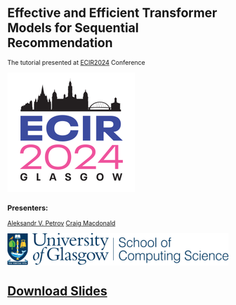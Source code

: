 # Effective and Efficient Transformer Models for Sequential Recommendation

The tutorial presented at [ECIR2024](https://www.ecir2024.org/) Conference


![](ecir2024-logo.svg)

### Presenters: 
[Aleksandr V. Petrov](https://asash.github.io/)
[Craig Macdonald](https://www.dcs.gla.ac.uk/~craigm/)

![](school_logo.svg)

# [Download Slides](https://github.com/asash/transformers-for-recsys-tutorial/blob/main/Transformers%20for%20Large%20Scale%20Reommender%20Systems%20-%20ECIR%20Tutorial.pdf)
